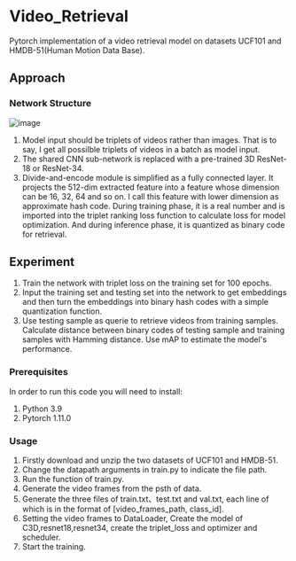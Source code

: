 # Video_Retrieval
Pytorch implementation of a video retrieval model on datasets UCF101 and HMDB-51(Human Motion Data Base).

## Approach

### Network Structure

![image](https://user-images.githubusercontent.com/67732424/172331358-4644f229-2e55-4e94-a567-84116fb39dea.png)

1. Model input should be triplets of videos rather than images. That is to say, I get all possilble triplets of videos in a batch as model input.
2. The shared CNN sub-network is replaced with a pre-trained 3D ResNet-18 or  ResNet-34.
3. Divide-and-encode module is simplified as a fully connected layer. It projects the 512-dim extracted feature into a feature whose dimension can be 16, 32, 64 and so on. I call this feature with lower dimension as approximate hash code. During training phase, it is a real number and is imported into the triplet ranking loss function to calculate loss for model optimization. And during inference phase, it is quantized as binary code for retrieval.

## Experiment

1. Train the network with triplet loss on the training set for 100 epochs.
2. Input the training set and testing set into the network to get embeddings and then turn the embeddings into binary hash codes with a simple quantization function.
3. Use testing sample as querie to retrieve videos from training samples. Calculate distance between binary codes of testing sample and training samples with Hamming distance. Use mAP to estimate the model's performance.

### Prerequisites

In order to run this code you will need to install:

1. Python 3.9
2. Pytorch 1.11.0

### Usage

1. Firstly download and unzip the two datasets of UCF101 and HMDB-51.
2. Change the datapath arguments in train.py to indicate the file path.
3. Run the function of train.py.
4. Generate the video frames from the psth of data.
5. Generate the three files of train.txt、test.txt and val.txt, each line of which is in the format of [video_frames_path, class_id].
6. Setting the video frames to DataLoader, Create the model of C3D,resnet18,resnet34, create the triplet_loss and optimizer and scheduler.
7. Start the training.
